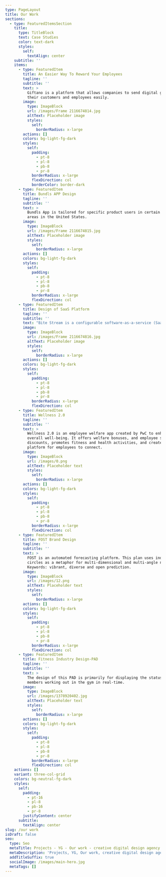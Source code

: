 ```yaml
---
type: PageLayout
title: Our Work
sections:
  - type: FeaturedItemsSection
    title:
      type: TitleBlock
      text: Case Studies
      color: text-dark
      styles:
        self:
          textAlign: center
    subtitle: ''
    items:
      - type: FeaturedItem
        title: An Easier Way To Reward Your Employees
        tagline: ''
        subtitle: ''
        text: >
          Giftano is a platform that allows companies to send digital gifts to
          their customers and employees easily.
        image:
          type: ImageBlock
          url: /images/Frame 2116674814.jpg
          altText: Placeholder image
          styles:
            self:
              borderRadius: x-large
        actions: []
        colors: bg-light-fg-dark
        styles:
          self:
            padding:
              - pt-8
              - pl-8
              - pb-8
              - pr-8
            borderRadius: x-large
            flexDirection: col
            borderColor: border-dark
      - type: FeaturedItem
        title: Bundls APP Design
        tagline: ''
        subtitle: ''
        text: >
          Bundls App is tailored for specific product users in certain open
          areas in the United States.
        image:
          type: ImageBlock
          url: /images/Frame 2116674815.jpg
          altText: Placeholder image
          styles:
            self:
              borderRadius: x-large
        actions: []
        colors: bg-light-fg-dark
        styles:
          self:
            padding:
              - pt-8
              - pl-8
              - pb-8
              - pr-8
            borderRadius: x-large
            flexDirection: col
      - type: FeaturedItem
        title: Design of SaaS Platform
        tagline: ''
        subtitle: ''
        text: "Bite Stream is a configurable software-as-a-service (SaaS) platform designed to enable fund managers to completely streamline and scale the distribution of private market investment products easily, securely and efficiently.\t\t\n\t\t\t\n\t\t\t\t\n\t\t\t\t\t\n\t\t\t\t\t\t\n\n\n\n\n\t\t\t\t\t\n\t\t\t\t\n\t\t\t\n\t\t\n\t\n"
        image:
          type: ImageBlock
          url: /images/Frame 2116674816.jpg
          altText: Placeholder image
          styles:
            self:
              borderRadius: x-large
        actions: []
        colors: bg-light-fg-dark
        styles:
          self:
            padding:
              - pt-8
              - pl-8
              - pb-8
              - pr-8
            borderRadius: x-large
            flexDirection: col
      - type: FeaturedItem
        title: Wellness 2.0
        tagline: ''
        subtitle: ''
        text: >
          Wellness 2.0 is an employee welfare app created by PwC to enhance
          overall well-being. It offers welfare bonuses, and employee shopping
          discounts, promotes fitness and health activities, and creates a
          platform for employees to connect.
        image:
          type: ImageBlock
          url: /images/0.png
          altText: Placeholder text
          styles:
            self:
              borderRadius: x-large
        actions: []
        colors: bg-light-fg-dark
        styles:
          self:
            padding:
              - pt-8
              - pl-8
              - pb-8
              - pr-8
            borderRadius: x-large
            flexDirection: col
      - type: FeaturedItem
        title: FOST Brand Design
        tagline: ''
        subtitle: ''
        text: >
          FOST is an automated forecasting platform. This plan uses independent
          circles as a metaphor for multi-dimensional and multi-angle numbers.
          Keywords: vibrant, diverse and open prediction. 
        image:
          type: ImageBlock
          url: /images/12.png
          altText: Placeholder text
          styles:
            self:
              borderRadius: x-large
        actions: []
        colors: bg-light-fg-dark
        styles:
          self:
            padding:
              - pt-8
              - pl-8
              - pb-8
              - pr-8
            borderRadius: x-large
            flexDirection: col
      - type: FeaturedItem
        title: Fitness Industry Design-PAD
        tagline: ''
        subtitle: ''
        text: >
          The design of this PAD is primarily for displaying the status of
          members working out in the gym in real-time. 
        image:
          type: ImageBlock
          url: /images/1378920402.jpg
          altText: Placeholder text
          styles:
            self:
              borderRadius: x-large
        actions: []
        colors: bg-light-fg-dark
        styles:
          self:
            padding:
              - pt-8
              - pl-8
              - pb-8
              - pr-8
            borderRadius: x-large
            flexDirection: col
    actions: []
    variant: three-col-grid
    colors: bg-neutral-fg-dark
    styles:
      self:
        padding:
          - pt-16
          - pl-8
          - pb-16
          - pr-8
        justifyContent: center
      subtitle:
        textAlign: center
slug: /our work
isDraft: false
seo:
  type: Seo
  metaTitle: Projects - YG - Our work - creative digital design agency
  metaDescription: 'Projects, YG, Our work, creative digital design agency'
  addTitleSuffix: true
  socialImage: /images/main-hero.jpg
  metaTags: []
---
```

